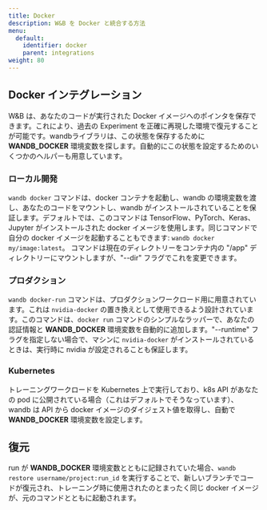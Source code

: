 ```yaml
---
title: Docker
description: W&B を Docker と統合する方法
menu:
  default:
    identifier: docker
    parent: integrations
weight: 80
---
```


## Docker インテグレーション

W&B は、あなたのコードが実行された Docker イメージへのポインタを保存できます。これにより、過去の Experiment を正確に再現した環境で復元することが可能です。wandbライブラリは、この状態を保存するために **WANDB_DOCKER** 環境変数を探します。自動的にこの状態を設定するためのいくつかのヘルパーも用意しています。

### ローカル開発

`wandb docker` コマンドは、docker コンテナを起動し、wandb の環境変数を渡し、あなたのコードをマウントし、wandb がインストールされていることを保証します。デフォルトでは、このコマンドは TensorFlow、PyTorch、Keras、Jupyter がインストールされた docker イメージを使用します。同じコマンドで自分の docker イメージを起動することもできます: `wandb docker my/image:latest`。 コマンドは現在のディレクトリーをコンテナ内の "/app" ディレクトリーにマウントしますが、"--dir" フラグでこれを変更できます。

### プロダクション

`wandb docker-run` コマンドは、プロダクションワークロード用に用意されています。これは `nvidia-docker` の置き換えとして使用できるよう設計されています。このコマンドは、`docker run` コマンドのシンプルなラッパーで、あなたの認証情報と **WANDB_DOCKER** 環境変数を自動的に追加します。"--runtime" フラグを指定しない場合で、マシンに `nvidia-docker` がインストールされているときは、実行時に nvidia が設定されることも保証します。

### Kubernetes

トレーニングワークロードを Kubernetes 上で実行しており、k8s API があなたの pod に公開されている場合（これはデフォルトでそうなっています）、wandb は API から docker イメージのダイジェスト値を取得し、自動で **WANDB_DOCKER** 環境変数を設定します。

## 復元

run が **WANDB_DOCKER** 環境変数とともに記録されていた場合、`wandb restore username/project:run_id` を実行することで、新しいブランチでコードが復元され、トレーニング時に使用されたのとまったく同じ docker イメージが、元のコマンドとともに起動されます。